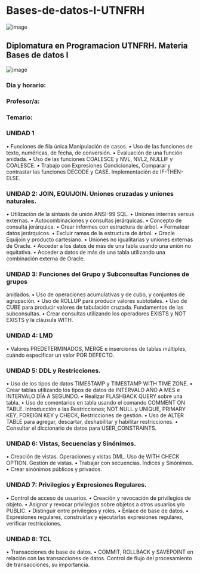 # Bases-de-datos-I-UTNFRH

![image](https://user-images.githubusercontent.com/78452543/226234746-aa1f979e-f301-4768-8ebb-11f2d60a853f.png)

## Diplomatura en Programacion UTNFRH. Materia Bases de datos I

![image](https://user-images.githubusercontent.com/78452543/226233983-298d2adf-670e-467d-821d-dfb407aae88b.png)

### Dia y horario: 

### Profesor/a:

### Temario:
### UNIDAD 1
• Funciones de fila única Manipulación de casos.
• Uso de las funciones de texto, numéricas, de fecha, de conversión.
• Evaluación de una función anidada.
• Uso de las funciones COALESCE y NVL, NVL2, NULLIF y COALESCE.
• Trabajo con Expresiones Condicionales, Comparar y contrastar las
funciones DECODE y CASE. Implementación de IF-THEN-ELSE.
### UNIDAD 2: JOIN, EQUIJOIN. Uniones cruzadas y uniones naturales.
• Utilización de la sintaxis de unión ANSI-99 SQL.
• Uniones internas versus externas.
• Autocombinaciones y consultas jerárquicas.
• Concepto de consulta jerárquica.
• Crear informes con estructura de árbol.
• Formatear datos jerárquicos.
• Excluir ramas de la estructura de árbol.
• Oracle Equijoin y producto cartesiano.
• Uniones no igualitarias y uniones externas de Oracle.
• Acceder a los datos de más de una tabla usando una unión no equitativa.
• Acceder a datos de más de una tabla utilizando una combinación externa
de Oracle.
### UNIDAD 3: Funciones del Grupo y Subconsultas Funciones de grupos
anidados.
• Uso de operaciones acumulativas y de cubo, y conjuntos de agrupación.
• Uso de ROLLUP para producir valores subtotales.
• Uso de CUBE para producir valores de tabulación cruzada. Fundamentos
de las subconsultas.
• Crear consultas utilizando los operadores EXISTS y NOT EXISTS y la
cláusula WITH.
### UNIDAD 4: LMD
• Valores PREDETERMINADOS, MERGE e inserciones de tablas múltiples,
cuándo especificar un valor POR DEFECTO.
### UNIDAD 5: DDL y Restricciones.
• Uso de los tipos de datos TIMESTAMP y TIMESTAMP WITH TIME ZONE.
• Crear tablas utilizando los tipos de datos de INTERVALO AÑO A MES e
INTERVALO DÍA A SEGUNDO.
• Realizar FLASHBACK QUERY sobre una tabla.
• Uso de comentarios en tabla usando el comando COMMENT ON TABLE.
Introducción a las Restricciones; NOT NULL y UNIQUE, PRIMARY KEY,
FOREIGN KEY y CHECK, Restricciones de gestión.
• Uso de ALTER TABLE para agregar, descartar, deshabilitar y habilitar
restricciones.
• Consultar el diccionario de datos para USER_CONSTRAINTS.
### UNIDAD 6: Vistas, Secuencias y Sinónimos.
• Creación de vistas. Operaciones y vistas DML. Uso de WITH CHECK
OPTION. Gestión de vistas.
• Trabajar con secuencias. Índices y Sinónimos.
• Crear sinónimos públicos y privados.
### UNIDAD 7: Privilegios y Expresiones Regulares.
• Control de acceso de usuarios.
• Creación y revocación de privilegios de objeto.
• Asignar y revocar privilegios sobre objetos a otros usuarios y/o PUBLIC.
• Distinguir entre privilegios y roles.
• Enlace de base de datos.
• Expresiones regulares, construirlas y ejecutarlas expresiones regulares,
verificar restricciones.
### UNIDAD 8: TCL
• Transacciones de base de datos.
• COMMIT, ROLLBACK y SAVEPOINT en relación con las transacciones de
datos. Control de flujo del procesamiento de transacciones, su importancia.

